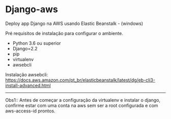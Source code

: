 # Django-aws

Deploy app Django na AWS usando Elastic Beanstalk - (windows)

Pré requisitos de instalação para configurar o ambiente.
 - Python 3.6 ou superior
 - Django=2.2
 - pip
 - virtualenv
 - awsebcli

Instalação awsebcli: https://docs.aws.amazon.com/pt_br/elasticbeanstalk/latest/dg/eb-cli3-install-advanced.html

---

Obs1:: Antes de começar a configuração da virtualenv e instalar o django, confirme estar com uma conta na aws sem ser a root configurada e com aws-access-id prontos.
